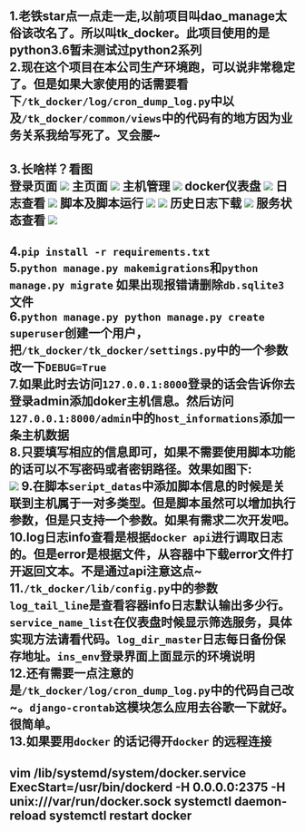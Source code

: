 1.老铁star点一点走一走,以前项目叫dao_manage太俗该改名了。所以叫tk_docker。此项目使用的是python3.6暂未测试过python2系列<br>
2.现在这个项目在本公司生产环境跑，可以说非常稳定了。但是如果大家使用的话需要看下`/tk_docker/log/cron_dump_log.py`中以及`/tk_docker/common/views`中的代码有的地方因为业务关系我给写死了。叉会腰~<br>
---
3.长啥样？看图<br>
登录页面
![](https://github.com/houziyu/tk_docker/raw/master/document/img/login.png)
主页面
![](https://github.com/houziyu/tk_docker/raw/master/document/img/index.png)
主机管理
![](https://github.com/houziyu/tk_docker/raw/master/document/img/computer.png)
docker仪表盘
![](https://github.com/houziyu/tk_docker/raw/master/document/img/docker.png)
日志查看
![](https://github.com/houziyu/tk_docker/raw/master/document/img/log.png)
脚本及脚本运行
![](https://github.com/houziyu/tk_docker/raw/master/document/img/script.png)
![](https://github.com/houziyu/tk_docker/raw/master/document/img/script_running.png)
历史日志下载
![](https://github.com/houziyu/tk_docker/raw/master/document/img/history_log.png)
服务状态查看
![](https://github.com/houziyu/tk_docker/raw/master/document/img/service_status.png)
---
4.`pip install -r requirements.txt`<br>
5.`python manage.py makemigrations`和`python manage.py migrate` 如果出现报错请删除`db.sqlite3`文件<br>
6.`python manage.py python manage.py create superuser`创建一个用户，把`/tk_docker/tk_docker/settings.py`中的一个参数改一下`DEBUG=True`<br>
7.如果此时去访问`127.0.0.1:8000`登录的话会告诉你去登录admin添加doker主机信息。然后访问`127.0.0.1:8000/admin`中的`host_informations`添加一条主机数据<br>
8.只要填写相应的信息即可，如果不需要使用脚本功能的话可以不写密码或者密钥路径。效果如图下:<br>
![](https://github.com/houziyu/tk_docker/raw/master/document/img/manage.png)
9.在脚本`seript_datas`中添加脚本信息的时候是关联到主机属于一对多类型。但是脚本虽然可以增加执行参数，但是只支持一个参数。如果有需求二次开发吧。<br>
10.log日志info查看是根据`docker api`进行调取日志的。但是error是根据文件，从容器中下载error文件打开返回文本。不是通过api注意这点~<br>
11.`/tk_docker/lib/config.py`中的参数`log_tail_line`是查看容器info日志默认输出多少行。`service_name_list`在仪表盘时候显示筛选服务，具体实现方法请看代码。`log_dir_master`日志每日备份保存地址。`ins_env`登录界面上面显示的环境说明<br>
12.还有需要一点注意的是`/tk_docker/log/cron_dump_log.py`中的代码自己改~。`django-crontab`这模块怎么应用去谷歌一下就好。很简单。<br>
13.如果要用`docker` 的话记得开`docker` 的远程连接
---
vim /lib/systemd/system/docker.service  
ExecStart=/usr/bin/dockerd -H 0.0.0.0:2375 -H unix:///var/run/docker.sock
systemctl daemon-reload
systemctl restart docker
---
